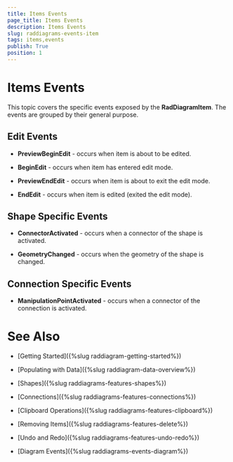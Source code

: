 ```yaml
---
title: Items Events
page_title: Items Events
description: Items Events
slug: raddiagrams-events-item
tags: items,events
publish: True
position: 1
---
```


# Items Events



This topic covers the specific events exposed by the __RadDiagramItem__. The events are grouped by their general purpose.
	  

## Edit Events

* __PreviewBeginEdit__ - occurs when item is about to be edited.
			

* __BeginEdit__ - occurs when item has entered edit mode.
			

* __PreviewEndEdit__ - occurs when item is about to exit the edit mode.
			

* __EndEdit__ - occurs when item is edited (exited the edit mode).
			

## Shape Specific Events

* __ConnectorActivated__ - occurs when a connector of the shape is activated.
			

* __GeometryChanged__ - occurs when the geometry of the shape is changed.
			

## Connection Specific Events

* __ManipulationPointActivated__ - occurs when a connector of the connection is activated.
			

# See Also

 * [Getting Started]({%slug raddiagram-getting-started%})

 * [Populating with Data]({%slug raddiagram-data-overview%})

 * [Shapes]({%slug raddiagrams-features-shapes%})

 * [Connections]({%slug raddiagrams-features-connections%})

 * [Clipboard Operations]({%slug raddiagrams-features-clipboard%})

 * [Removing Items]({%slug raddiagrams-features-delete%})

 * [Undo and Redo]({%slug raddiagrams-features-undo-redo%})

 * [Diagram Events]({%slug raddiagrams-events-diagram%})
